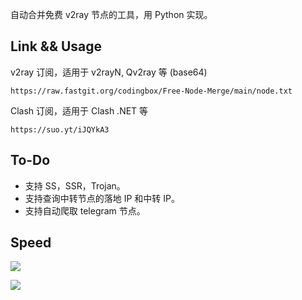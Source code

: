 自动合并免费 v2ray 节点的工具，用 Python 实现。

## Link && Usage

v2ray 订阅，适用于 v2rayN, Qv2ray 等 (base64)

```
https://raw.fastgit.org/codingbox/Free-Node-Merge/main/node.txt
```

Clash 订阅，适用于 Clash .NET 等

```
https://suo.yt/iJQYkA3
```

## To-Do

- 支持 SS，SSR，Trojan。
- 支持查询中转节点的落地 IP 和中转 IP。
- 支持自动爬取 telegram 节点。

## Speed

![](https://bu.dusays.com/2021/09/07/d181a7d1ab093.PNG)

![](https://bu.dusays.com/2021/09/07/9bdda546eeb40.PNG)
